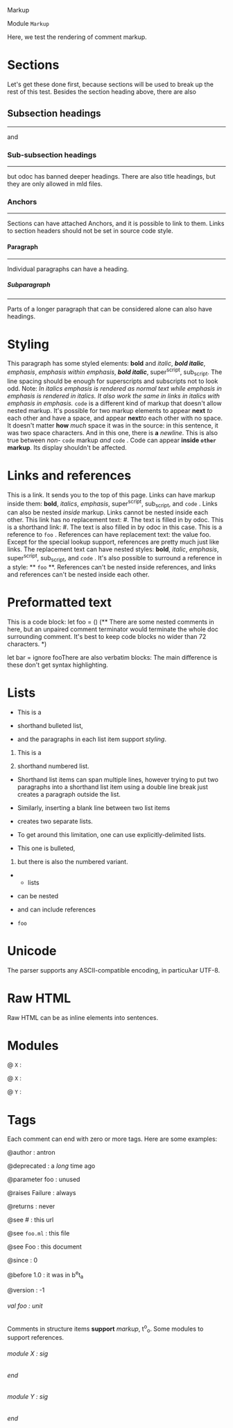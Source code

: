 Markup

Module  `` Markup `` 

Here, we test the rendering of comment markup.

# Sections

Let's get these done first, because sections will be used to break up the rest of this test.
Besides the section heading above, there are also

## Subsection headings
---

and

### Sub-subsection headings
---

but odoc has banned deeper headings. There are also title headings, but they are only allowed in mld files.

### Anchors
---

Sections can have attached Anchors, and it is possible to link to them. Links to section headers should not be set in source code style.

#### Paragraph
---

Individual paragraphs can have a heading.

##### Subparagraph
---

Parts of a longer paragraph that can be considered alone can also have headings.

# Styling

This paragraph has some styled elements: **bold** and _italic_, **_bold italic_**, _emphasis_, __emphasis_ within emphasis_, **_bold italic_**, super<sup>script</sup>, sub<sub>script</sub>. The line spacing should be enough for superscripts and subscripts not to look odd.
Note: _In italics _emphasis_ is rendered as normal text while _emphasis _in_ emphasis_ is rendered in italics._ _It also work the same in links in italics with _emphasis _in_ emphasis_._
 `` code ``  is a different kind of markup that doesn't allow nested markup.
It's possible for two markup elements to appear **next** _to_ each other and have a space, and appear **next**_to_ each other with no space. It doesn't matter **how** _much_ space it was in the source: in this sentence, it was two space characters. And in this one, there is **a** _newline_.
This is also true between _non-_ `` code ``  markup _and_  `` code `` .
Code can appear **inside  `` other ``  markup**. Its display shouldn't be affected.

# Links and references

This is a link. It sends you to the top of this page. Links can have markup inside them: **bold**, _italics_, _emphasis_, super<sup>script</sup>, sub<sub>script</sub>, and  `` code `` . Links can also be nested _inside_ markup. Links cannot be nested inside each other. This link has no replacement text: #. The text is filled in by odoc. This is a shorthand link: #. The text is also filled in by odoc in this case.
This is a reference to  `` foo `` . References can have replacement text: the value foo. Except for the special lookup support, references are pretty much just like links. The replacement text can have nested styles: **bold**, _italic_, _emphasis_, super<sup>script</sup>, sub<sub>script</sub>, and  `` code `` . It's also possible to surround a reference in a style: ** `` foo `` **. References can't be nested inside references, and links and references can't be nested inside each other.

# Preformatted text

This is a code block:
let foo = ()
(** There are some nested comments in here, but an unpaired comment
    terminator would terminate the whole doc surrounding comment. It's
    best to keep code blocks no wider than 72 characters. *)

let bar =
  ignore fooThere are also verbatim blocks:
    The main difference is these don't get syntax highlighting.
# Lists

- This is a

- shorthand bulleted list,

- and the paragraphs in each list item support _styling_.
1. This is a

2. shorthand numbered list.
- Shorthand list items can span multiple lines, however trying to put two paragraphs into a shorthand list item using a double line break
just creates a paragraph outside the list.
- Similarly, inserting a blank line between two list items
- creates two separate lists.
- To get around this limitation, one
can use explicitly-delimited lists.


- This one is bulleted,
1. but there is also the numbered variant.
- - lists

- can be nested

- and can include references

-  `` foo `` 


# Unicode

The parser supports any ASCII-compatible encoding, in particuλar UTF-8.

# Raw HTML

Raw HTML can be  as inline elements into sentences.

# Modules


@ `` X ``  : 



@ `` X ``  : 



@ `` Y ``  : 


# Tags

Each comment can end with zero or more tags. Here are some examples:

@author : antron



@deprecated : a _long_ time ago




@parameter foo : unused




@raises Failure : always




@returns : never




@see # : this url




@see  `` foo.ml ``  : this file




@see Foo : this document




@since : 0



@before 1.0 : it was in b<sup>e</sup>t<sub>a</sub>




@version : -1

###### val foo : unit

Comments in structure items **support** _markup_, t<sup>o</sup><sub>o</sub>.
Some modules to support references.
###### module X : sig
###### end

###### module Y : sig
###### end

